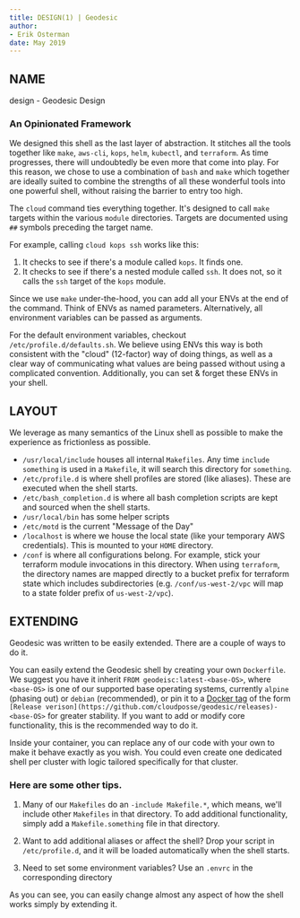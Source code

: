 ```yaml
---
title: DESIGN(1) | Geodesic
author:
- Erik Osterman
date: May 2019
---
```


## NAME

design - Geodesic Design

### An Opinionated Framework

We designed this shell as the last layer of abstraction. It stitches all the tools together like `make`, `aws-cli`, `kops`, `helm`, `kubectl`, and `terraform`. As time progresses,
there will undoubtedly be even more that come into play. For this reason, we chose to use a combination of `bash` and `make` which together are ideally suited to combine the 
strengths of all these wonderful tools into one powerful shell, without raising the barrier to entry too high.

The `cloud` command ties everything together. It's designed to call `make` targets within the various `module` directories. Targets are documented using `##` symbols preceding the target name. 

For example, calling `cloud kops ssh` works like this:

1. It checks to see if there's a module called `kops`. It finds one.
2. It checks to see if there's a nested module called `ssh`. It does not, so it calls the `ssh` target of the `kops` module.

Since we use `make` under-the-hood, you can add all your ENVs at the end of the command. Think of ENVs as named parameters. Alternatively, all environment variables can be passed as arguments. 

For the default environment variables, checkout `/etc/profile.d/defaults.sh`. We believe using ENVs this way is both consistent
with the "cloud" (12-factor) way of doing things, as well as a clear way of communicating what values are being passed without using a complicated convention. Additionally, you can set & forget these ENVs in your shell.

## LAYOUT

We leverage as many semantics of the Linux shell as possible to make the experience as frictionless as possible.

* `/usr/local/include` houses all internal `Makefiles`. Any time `include something` is used in a `Makefile`, it will search this directory for `something`.
* `/etc/profile.d` is where shell profiles are stored (like aliases). These are executed when the shell starts.
* `/etc/bash_completion.d` is where all bash completion scripts are kept and sourced when the shell starts.
* `/usr/local/bin` has some helper scripts
* `/etc/motd` is the current "Message of the Day"
* `/localhost` is where we house the local state (like your temporary AWS credentials). This is mounted to your `HOME` directory.
* `/conf` is where all configurations belong. For example, stick your terraform module invocations in this directory. When using `terraform`, the directory names are mapped directly to a bucket prefix for terraform state which includes subdirectories (e.g. `/conf/us-west-2/vpc` will map to a state folder prefix of `us-west-2/vpc`).

## EXTENDING

Geodesic was written to be easily extended. There are a couple of ways to do it. 

You can easily extend the Geodesic shell by creating your own `Dockerfile`. We suggest you have it inherit `FROM geodeisc:latest-<base-OS>`, where `<base-OS>` is one of our supported base operating systems, currently `alpine` (phasing out) or `debian` (recommended), or pin it to a [Docker tag](https://hub.docker.com/r/cloudposse/geodesic/tags?page=1&ordering=last_updated) of the form `[Release verison](https://github.com/cloudposse/geodesic/releases)-<base-OS>` for greater stability. If you want to add or modify core functionality, this is the recommended way to do it.

Inside your container, you can replace any of our code with your own to make it behave exactly as you wish. You could even create one dedicated shell per cluster with logic tailored specifically for that cluster.

### Here are some other tips.

1. Many of our `Makefiles` do an `-include Makefile.*`, which means, we'll include other `Makefiles` in that directory. To add additional functionality, simply add a `Makefile.something` file in that directory.

2. Want to add additional aliases or affect the shell? Drop your script in `/etc/profile.d`, and it will be loaded automatically when the shell starts. 

3. Need to set some environment variables? Use an `.envrc` in the corresponding directory

As you can see, you can easily change almost any aspect of how the shell works simply by extending it.
